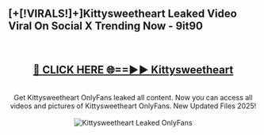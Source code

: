 <h2>[+[!VIRALS!]+]Kittysweetheart Leaked Video Viral On Social X Trending Now - 9it90</h2>
<br>
<div align="center">
<h2><a href="https://libra.edu.pl?Kittysweetheart" rel="nofollow">🔴 CLICK HERE 🌐==►► Kittysweetheart</a></h2>
<br>
Get Kittysweetheart OnlyFans leaked all content. Now you can access all videos and pictures of Kittysweetheart OnlyFans. New Updated Files 2025!
<br>
<br>
<a href="https://libra.edu.pl?Kittysweetheart" rel="nofollow" data-target="animated-image.originalLink"><img src="https://i.ibb.co.com/WyWwxjT/player-gif2.gif" alt="Kittysweetheart Leaked OnlyFans" style="max-width: 100%; display: inline-block;" data-target="animated-image.originalImage"></a>
</div>
<br>